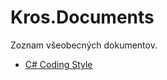 # Kros.Documents

Zoznam všeobecných dokumentov.

- [C# Coding Style](https://github.com/Kros-sk/Kros.Documents/blob/master/coding-style.md)
